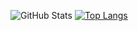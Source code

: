 ![GitHub Stats](https://github-readme-stats.vercel.app/api?username=anonsas&theme=calm&show_icons=true&count_private=true)
[![Top Langs](https://github-readme-stats.vercel.app/api/top-langs/?username=anonsas&layout=compact)](https://github.com/anonsas/github-readme-stats)
